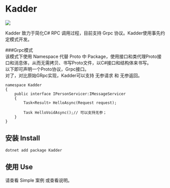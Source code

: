 Kadder
=============================
[![](https://api.travis-ci.org/felixwan-git/Kadder.svg?branch=master)](https://www.travis-ci.org/felixwan-git/Kadder)

   Kadder 致力于简化C# RPC 调用过程，目前支持 Grpc 协议。Kadder使用事先约定模式开发。  
   
###Grpc模式  
   该模式下使用 Namespace 代替 Proto 中 Package，使用接口和类代理Proto接口和消息体，从而无需拷贝、书写Proto文件，以C#接口和结构体来书写。  
   以下即可声明一个Proto协议，Grpc接口。  
   对了，对比原始GRpc实现，Kadder可以支持 无参请求 和 无参返回。
```
namespace Kadder
{
    public interface IPersonServicer:IMessageServicer
    {
        Task<Result> HelloAsync(Request request); 

        Task HelloVoidAsync();// 可以支持无参；
    }
}
```
## 安装 Install
  ```
  dotnet add package Kadder
  ```

## 使用 Use

请查看 Simple 案例 或查看说明。